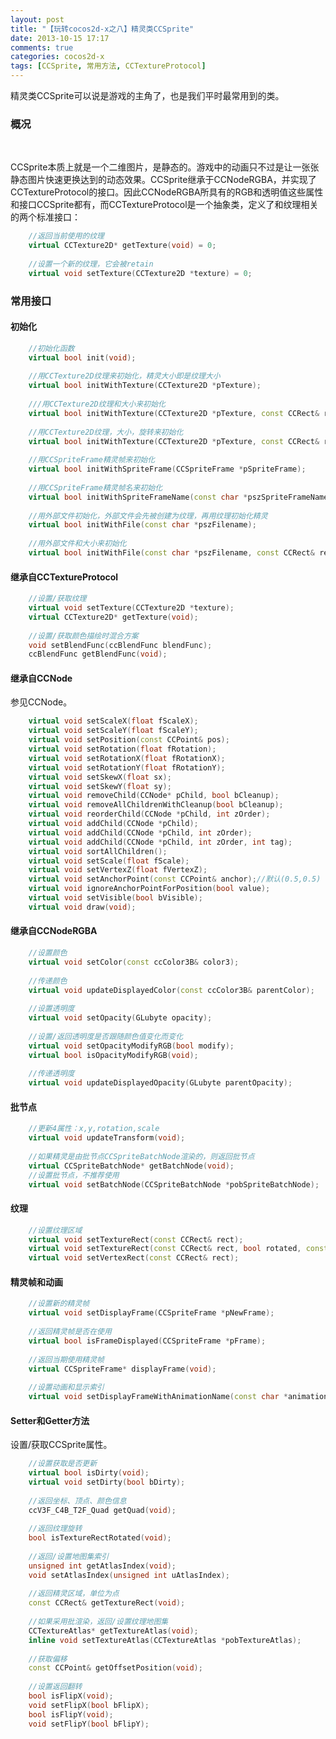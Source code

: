 ```yaml
---
layout: post
title: "【玩转cocos2d-x之八】精灵类CCSprite"
date: 2013-10-15 17:17
comments: true
categories: cocos2d-x
tags: [CCSprite, 常用方法, CCTextureProtocol]
---
```

精灵类CCSprite可以说是游戏的主角了，也是我们平时最常用到的类。

### 概况

<!-- more -->

<div align="center"><img src="http://img.blog.csdn.net/20131012092045078?watermark/2/text/aHR0cDovL2Jsb2cuY3Nkbi5uZXQvamFja3lzdHVkaW8=/font/5a6L5L2T/fontsize/400/fill/I0JBQkFCMA==/dissolve/70/gravity/SouthEast" alt="" border="0" title="CCSprite" /><br></br></div>

CCSprite本质上就是一个二维图片，是静态的。游戏中的动画只不过是让一张张静态图片快速更换达到的动态效果。CCSprite继承于CCNodeRGBA，并实现了CCTextureProtocol的接口。因此CCNodeRGBA所具有的RGB和透明值这些属性和接口CCSprite都有，而CCTextureProtocol是一个抽象类，定义了和纹理相关的两个标准接口：
 
``` cpp
    //返回当前使用的纹理  
    virtual CCTexture2D* getTexture(void) = 0;  
      
    //设置一个新的纹理，它会被retain  
    virtual void setTexture(CCTexture2D *texture) = 0;  
```

### 常用接口

#### 初始化

``` cpp
    //初始化函数  
    virtual bool init(void);  
      
    //用CCTexture2D纹理来初始化，精灵大小即是纹理大小  
    virtual bool initWithTexture(CCTexture2D *pTexture);  
      
    ///用CCTexture2D纹理和大小来初始化  
    virtual bool initWithTexture(CCTexture2D *pTexture, const CCRect& rect);  
      
    //用CCTexture2D纹理，大小，旋转来初始化  
    virtual bool initWithTexture(CCTexture2D *pTexture, const CCRect& rect, bool rotated);  
      
    //用CCSpriteFrame精灵帧来初始化  
    virtual bool initWithSpriteFrame(CCSpriteFrame *pSpriteFrame);  
      
    //用CCSpriteFrame精灵帧名来初始化  
    virtual bool initWithSpriteFrameName(const char *pszSpriteFrameName);  
      
    //用外部文件初始化，外部文件会先被创建为纹理，再用纹理初始化精灵  
    virtual bool initWithFile(const char *pszFilename);  
      
    //用外部文件和大小来初始化  
    virtual bool initWithFile(const char *pszFilename, const CCRect& rect);  
```

#### 继承自CCTextureProtocol

``` cpp
    //设置/获取纹理  
    virtual void setTexture(CCTexture2D *texture);  
    virtual CCTexture2D* getTexture(void);  
      
    //设置/获取颜色描绘时混合方案  
    void setBlendFunc(ccBlendFunc blendFunc);  
    ccBlendFunc getBlendFunc(void);  
```

#### 继承自CCNode

参见CCNode。

``` cpp
    virtual void setScaleX(float fScaleX);  
    virtual void setScaleY(float fScaleY);  
    virtual void setPosition(const CCPoint& pos);  
    virtual void setRotation(float fRotation);  
    virtual void setRotationX(float fRotationX);  
    virtual void setRotationY(float fRotationY);  
    virtual void setSkewX(float sx);  
    virtual void setSkewY(float sy);  
    virtual void removeChild(CCNode* pChild, bool bCleanup);  
    virtual void removeAllChildrenWithCleanup(bool bCleanup);  
    virtual void reorderChild(CCNode *pChild, int zOrder);  
    virtual void addChild(CCNode *pChild);  
    virtual void addChild(CCNode *pChild, int zOrder);  
    virtual void addChild(CCNode *pChild, int zOrder, int tag);  
    virtual void sortAllChildren();  
    virtual void setScale(float fScale);  
    virtual void setVertexZ(float fVertexZ);  
    virtual void setAnchorPoint(const CCPoint& anchor);//默认(0.5,0.5)  
    virtual void ignoreAnchorPointForPosition(bool value);  
    virtual void setVisible(bool bVisible);  
    virtual void draw(void);  
```

#### 继承自CCNodeRGBA

``` cpp
    //设置颜色  
    virtual void setColor(const ccColor3B& color3);  
      
    //传递颜色  
    virtual void updateDisplayedColor(const ccColor3B& parentColor);  
      
    //设置透明度  
    virtual void setOpacity(GLubyte opacity);  
      
    //设置/返回透明度是否跟随颜色值变化而变化  
    virtual void setOpacityModifyRGB(bool modify);  
    virtual bool isOpacityModifyRGB(void);  
      
    //传递透明度  
    virtual void updateDisplayedOpacity(GLubyte parentOpacity);  
```

#### 批节点

``` cpp
    //更新4属性：x,y,rotation,scale  
    virtual void updateTransform(void);  
      
    //如果精灵是由批节点CCSpriteBatchNode渲染的，则返回批节点  
    virtual CCSpriteBatchNode* getBatchNode(void);  
    //设置批节点，不推荐使用  
    virtual void setBatchNode(CCSpriteBatchNode *pobSpriteBatchNode);  
```

#### 纹理

``` cpp
    //设置纹理区域  
    virtual void setTextureRect(const CCRect& rect);  
    virtual void setTextureRect(const CCRect& rect, bool rotated, const CCSize& untrimmedSize);  
    virtual void setVertexRect(const CCRect& rect);  
```

#### 精灵帧和动画

``` cpp
    //设置新的精灵帧  
    virtual void setDisplayFrame(CCSpriteFrame *pNewFrame);  
      
    //返回精灵帧是否在使用  
    virtual bool isFrameDisplayed(CCSpriteFrame *pFrame);  
      
    //返回当期使用精灵帧  
    virtual CCSpriteFrame* displayFrame(void);  
      
    //设置动画和显示索引  
    virtual void setDisplayFrameWithAnimationName(const char *animationName, int frameIndex);  
```

#### Setter和Getter方法

设置/获取CCSprite属性。

``` cpp
    //设置获取是否更新  
    virtual bool isDirty(void);  
    virtual void setDirty(bool bDirty);  
      
    //返回坐标、顶点、颜色信息  
    ccV3F_C4B_T2F_Quad getQuad(void);  
      
    //返回纹理旋转  
    bool isTextureRectRotated(void);  
      
    //返回/设置地图集索引  
    unsigned int getAtlasIndex(void);  
    void setAtlasIndex(unsigned int uAtlasIndex);  
      
    //返回精灵区域，单位为点  
    const CCRect& getTextureRect(void);  
      
    //如果采用批渲染，返回/设置纹理地图集  
    CCTextureAtlas* getTextureAtlas(void);  
    inline void setTextureAtlas(CCTextureAtlas *pobTextureAtlas);  
      
    //获取偏移  
    const CCPoint& getOffsetPosition(void);  
      
    //设置返回翻转  
    bool isFlipX(void);  
    void setFlipX(bool bFlipX);  
    bool isFlipY(void);  
    void setFlipY(bool bFlipY);
```